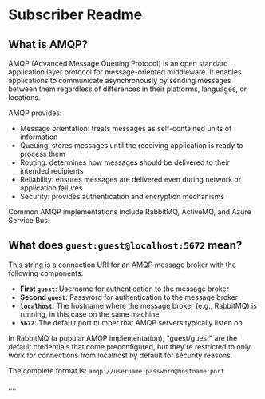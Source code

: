 # Subscriber Readme

## What is AMQP?

AMQP (Advanced Message Queuing Protocol) is an open standard application layer protocol for message-oriented middleware. It enables applications to communicate asynchronously by sending messages between them regardless of differences in their platforms, languages, or locations.

AMQP provides:
- Message orientation: treats messages as self-contained units of information
- Queuing: stores messages until the receiving application is ready to process them
- Routing: determines how messages should be delivered to their intended recipients
- Reliability: ensures messages are delivered even during network or application failures
- Security: provides authentication and encryption mechanisms

Common AMQP implementations include RabbitMQ, ActiveMQ, and Azure Service Bus.

## What does `guest:guest@localhost:5672` mean?

This string is a connection URI for an AMQP message broker with the following components:

- **First `guest`**: Username for authentication to the message broker
- **Second `guest`**: Password for authentication to the message broker
- **`localhost`**: The hostname where the message broker (e.g., RabbitMQ) is running, in this case on the same machine
- **`5672`**: The default port number that AMQP servers typically listen on

In RabbitMQ (a popular AMQP implementation), "guest/guest" are the default credentials that come preconfigured, but they're restricted to only work for connections from localhost by default for security reasons.

The complete format is: `amqp://username:password@hostname:port`

,,,,